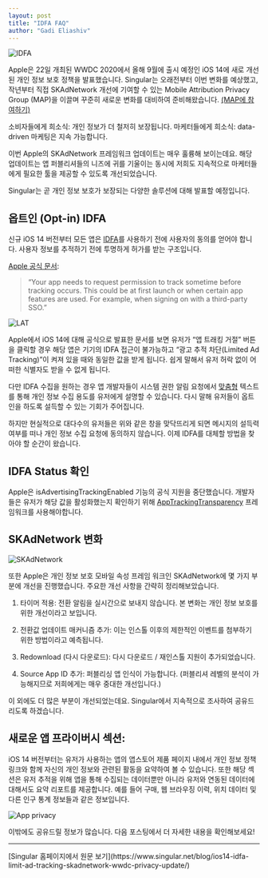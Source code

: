 ```yaml
---
layout: post
title: "IDFA FAQ"
author: "Gadi Eliashiv"
---
```


![IDFA](https://www.singular.net/wp-content/uploads/2020/06/Asset_1024x1024.png)

Apple은 22일 개최된 WWDC 2020에서 올해 9월에 출시 예정인 iOS 14에 새로 개선된 개인 정보 보호 정책을 발표했습니다. Singular는 오래전부터 이번 변화를 예상했고, 작년부터 직접 SKAdNetwork 개선에 기여할 수 있는 Mobile Attribution Privacy Group (MAP)을 이끌며 꾸준히 새로운 변화를 대비하여 준비해왔습니다. [(MAP에 참여하기)](https://joinmap.org/)

소비자들에게 희소식: 개인 정보가 더 철저히 보장됩니다.
마케터들에게 희소식: data-driven 마케팅은 지속 가능합니다.

이번 Apple의 SKAdNetwork 프레임워크 업데이트는 매우 훌륭해 보이는데요. 해당 업데이트는 앱 퍼블리셔들의 니즈에 귀를 기울이는 동시에 저희도 지속적으로 마케터들에게 필요한 툴을 제공할 수 있도록 개선되었습니다.

Singular는 곧 개인 정보 보호가 보장되는 다양한 솔루션에 대해 발표할 예정입니다.

## 옵트인 (Opt-in) IDFA

신규 iOS 14 버전부터 모든 앱은 [IDFA](https://www.singular.net/blog/mobile-tutorial-series-idfa-apple-identifier-advertisers/)를 사용하기 전에 사용자의 동의를 얻어야 합니다. 사용자 정보를 추적하기 전에 투명하게 허가를 받는 구조입니다. 

[Apple 공식 문서](https://developer.apple.com/documentation/bundleresources/information_property_list/nsusertrackingusagedescription):
> “Your app needs to request permission to track sometime before tracking occurs. This could be at first launch or when certain app features are used. For example, when signing on with a third-party SSO.”

![LAT](https://www.singular.net/wp-content/uploads/2020/06/pasted-image-0.png)

Apple에서 iOS 14에 대해 공식으로 발표한 문서를 보면 유저가 “앱 트래킹 거절” 버튼을 클릭할 경우 해당 앱은 기기의 IDFA 접근이 불가능하고 “광고 추적 차단(Limited Ad Tracking)”이 켜져 있을 때와 동일한 값을 받게 됩니다. 쉽게 말해서 유저 허락 없이 어떠한 식별자도 받을 수 없게 됩니다.

다만 IDFA 수집을 원하는 경우 앱 개발자들이 시스템 권한 알림 요청에서 [맞춤형](https://developer.apple.com/documentation/bundleresources/information_property_list/nsusertrackingusagedescription) 텍스트를 통해 개인 정보 수집 용도를 유저에게 설명할 수 있습니다. 다시 말해 유저들이 옵트인을 하도록 설득할 수 있는 기회가 주어집니다.

하지만 현실적으로 대다수의 유저들은 위와 같은 창을 맞닥뜨리게 되면 메시지의 설득력 여부를 떠나 개인 정보 수집 요청에 동의하지 않습니다.
이제 IDFA를 대체할 방법을 찾아야 할 순간이 왔습니다.

## IDFA Status 확인

Apple은 isAdvertisingTrackingEnabled 기능의 공식 지원을 중단했습니다. 개발자들은 유저가 해당 값을 활성화했는지 확인하기 위해 [AppTrackingTransparency](https://developer.apple.com/documentation/apptrackingtransparency) 프레임워크를 사용해야합니다.

## SKAdNetwork 변화

![SKAdNetwork](https://www.singular.net/wp-content/uploads/2020/06/pasted-image-0-2.png)

또한 Apple은 개인 정보 보호 모바일 속성 프레임 워크인 SKAdNetwork에 몇 가지 부분에 개선을 진행했습니다. 주요한 개선 사항을 간략히 정리해보았습니다.

1. 타이머 적용: 전환 알림을 실시간으로 보내지 않습니다. 본 변화는 개인 정보 보호를 위한 개선이라고 보입니다.

2. 전환값 업데이트 매커니즘 추가: 이는 인스톨 이후의 제한적인 이벤트를 첨부하기 위한 방법이라고 예측됩니다.

3. Redownload (다시 다운로드): 다시 다운로드 / 재인스톨 지원이 추가되었습니다.

4. Source App ID 추가: 퍼블리싱 앱 인식이 가능합니다. (퍼블리셔 레벨의 분석이 가능해지므로 저희에게는 매우 중대한 개선입니다.)

이 외에도 더 많은 부분이 개선되었는데요. Singular에서 지속적으로 조사하여 공유드리도록 하겠습니다.

## 새로운 앱 프라이버시 섹션:

iOS 14 버전부터는 유저가 사용하는 앱의 앱스토어 제품 페이지 내에서 개인 정보 정책 링크와 함께 자신의 개인 정보와 관련된 활동을 요약하여 볼 수 있습니다. 또한 해당 섹션은 유저 추적을 위해 앱을 통해 수집되는 데이터뿐만 아니라 유저와 연동된 데이터에 대해서도 요약 리포트를 제공합니다. 예를 들어 구매, 웹 브라우징 이력, 위치 데이터 및 다른 인구 통계 정보들과 같은 정보입니다.

![App privacy](https://www.singular.net/wp-content/uploads/2020/06/pasted-image-0-3-756x1024.png)

이밖에도 공유드릴 정보가 많습니다. 다음 포스팅에서 더 자세한 내용을 확인해보세요!

<hr>
[Singular 홈페이지에서 원문 보기](https://www.singular.net/blog/ios14-idfa-limit-ad-tracking-skadnetwork-wwdc-privacy-update/)

